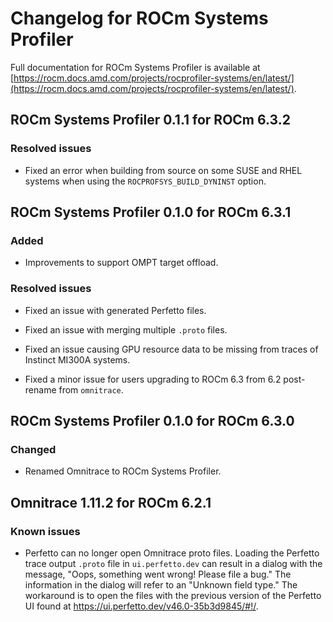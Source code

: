 # Changelog for ROCm Systems Profiler

Full documentation for ROCm Systems Profiler is available at [https://rocm.docs.amd.com/projects/rocprofiler-systems/en/latest/](https://rocm.docs.amd.com/projects/rocprofiler-systems/en/latest/).

## ROCm Systems Profiler 0.1.1 for ROCm 6.3.2

### Resolved issues

- Fixed an error when building from source on some SUSE and RHEL systems when using the `ROCPROFSYS_BUILD_DYNINST` option.

## ROCm Systems Profiler 0.1.0 for ROCm 6.3.1

### Added

- Improvements to support OMPT target offload.

### Resolved issues

- Fixed an issue with generated Perfetto files.

- Fixed an issue with merging multiple `.proto` files.

- Fixed an issue causing GPU resource data to be missing from traces of Instinct MI300A systems.

- Fixed a minor issue for users upgrading to ROCm 6.3 from 6.2 post-rename from `omnitrace`.

## ROCm Systems Profiler 0.1.0 for ROCm 6.3.0

### Changed

- Renamed Omnitrace to ROCm Systems Profiler.

## Omnitrace 1.11.2 for ROCm 6.2.1

### Known issues

- Perfetto can no longer open Omnitrace proto files. Loading the Perfetto trace output `.proto` file in `ui.perfetto.dev` can
  result in a dialog with the message, "Oops, something went wrong! Please file a bug." The information in the dialog will
  refer to an "Unknown field type." The workaround is to open the files with the previous version of the Perfetto UI found
  at https://ui.perfetto.dev/v46.0-35b3d9845/#!/.
